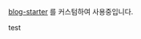 [blog-starter](https://github.com/vercel/next.js/tree/canary/examples/blog-starter) 를 커스텀하여 사용중입니다.

test